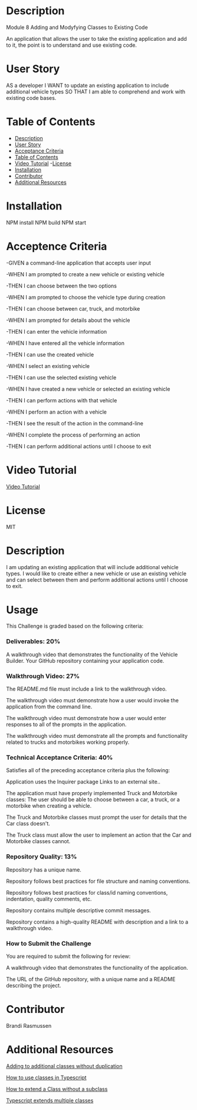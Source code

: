 # Description

Module 8 Adding and Modyfying Classes to Existing Code

An application that allows the user to take the existing application and add to it, the point is to understand and use existing code.   

# User Story

AS a developer
I WANT to update an existing application to include additional vehicle types
SO THAT I am able to comprehend and work with existing code bases.

# Table of Contents

- [Description](https://github.com/Blushiva/Module-8?tab=readme-ov-file#module-8)
- [User Story](https://github.com/Blushiva/Module-8?tab=readme-ov-file#user-story)
- [Acceptance Criteria](https://github.com/Blushiva/Module-8?tab=readme-ov-file#acceptence-criteria)
- [Table of Contents](https://github.com/Blushiva/Module-8?tab=readme-ov-file#table-of-contents)
- [Video Tutorial](https://github.com/Blushiva/Module-8/tree/main?tab=readme-ov-file#video-tutorial)
-[License](https://github.com/Blushiva/Module-8/tree/main?tab=readme-ov-file#license)
- [Installation]()
- [Contributor](https://github.com/Blushiva/Module-8/tree/main?tab=readme-ov-file#contributors)
- [Additional Resources](https://github.com/Blushiva/Module-8/tree/main?tab=readme-ov-file#additional-resources)


# Installation

NPM install
NPM build
NPM start

# Acceptence Criteria

-GIVEN a command-line application that accepts user input

-WHEN I am prompted to create a new vehicle or existing vehicle

-THEN I can choose between the two options

-WHEN I am prompted to choose the vehicle type during creation

-THEN I can choose between car, truck, and motorbike

-WHEN I am prompted for details about the vehicle

-THEN I can enter the vehicle information

-WHEN I have entered all the vehicle information

-THEN I can use the created vehicle

-WHEN I select an existing vehicle

-THEN I can use the selected existing vehicle

-WHEN I have created a new vehicle or selected an existing vehicle

-THEN I can perform actions with that vehicle

-WHEN I perform an action with a vehicle

-THEN I see the result of the action in the command-line

-WHEN I complete the process of performing an action

-THEN I can perform additional actions until I choose to exit

# Video Tutorial
[Video Tutorial](https://www.youtube.com/watch?v=V0_XVUjEuvU)


# License
MIT

# Description
I am updating an existing application that will include additional vehicle types.  I would like to create either a new vehicle or use an existing vehicle and can select between them and perform additional actions until I choose to exit.  

# Usage

This Challenge is graded based on the following criteria:

### Deliverables: 20%

A walkthrough video that demonstrates the functionality of the Vehicle Builder.
Your GitHub repository containing your application code.

### Walkthrough Video: 27%

The README.md file must include a link to the walkthrough video.

The walkthrough video must demonstrate how a user would invoke the application from the command line.

The walkthrough video must demonstrate how a user would enter responses to all of the prompts in the application.

The walkthrough video must demonstrate all the prompts and functionality related to trucks and motorbikes working properly.

### Technical Acceptance Criteria: 40%

Satisfies all of the preceding acceptance criteria plus the following:

Application uses the Inquirer package Links to an external site..

The application must have properly implemented Truck and Motorbike classes:
The user should be able to choose between a car, a truck, or a motorbike when creating a vehicle.

The Truck and Motorbike classes must prompt the user for details that the Car class doesn't.

The Truck class must allow the user to implement an action that the Car and Motorbike classes cannot.

### Repository Quality: 13%

Repository has a unique name.

Repository follows best practices for file structure and naming conventions.

Repository follows best practices for class/id naming conventions, indentation, quality comments, etc.

Repository contains multiple descriptive commit messages.

Repository contains a high-quality README with description and a link to a walkthrough video.

### How to Submit the Challenge

You are required to submit the following for review:

A walkthrough video that demonstrates the functionality of the application.

The URL of the GitHub repository, with a unique name and a README describing the project.

# Contributor
Brandi Rasmussen

# Additional Resources

[Adding to additional classes without duplication](https://screeps.com/forum/topic/2748/typescript-adding-to-existing-classes-without-duplication)

[How to use classes in Typescript](https://www.digitalocean.com/community/tutorials/how-to-use-classes-in-typescript)

[How to extend a Class without a subclass](https://medium.com/ringcentral-developers/how-to-extend-an-existing-typescript-class-ef2bfe4b6690)

[Typescript extends multiple classes](https://www.dhiwise.com/post/typescript-extends-multiple-classes-a-deep-dive)



